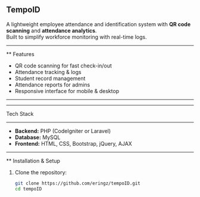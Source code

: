  ## TempoID

A lightweight employee attendance and identification system with **QR code scanning** and **attendance analytics**.  
Built to simplify workforce monitoring with real-time logs.

---

**  Features

- QR code scanning for fast check-in/out  
- Attendance tracking & logs  
- Student record management  
- Attendance reports for admins  
- Responsive interface for mobile & desktop  

---

**********
Tech Stack
**********

- **Backend:** PHP (CodeIgniter or Laravel)  
- **Database:** MySQL  
- **Frontend:** HTML, CSS, Bootstrap, jQuery, AJAX  

---

** Installation & Setup

1. Clone the repository:
   ```bash
   git clone https://github.com/eringz/tempoID.git
   cd tempoID
